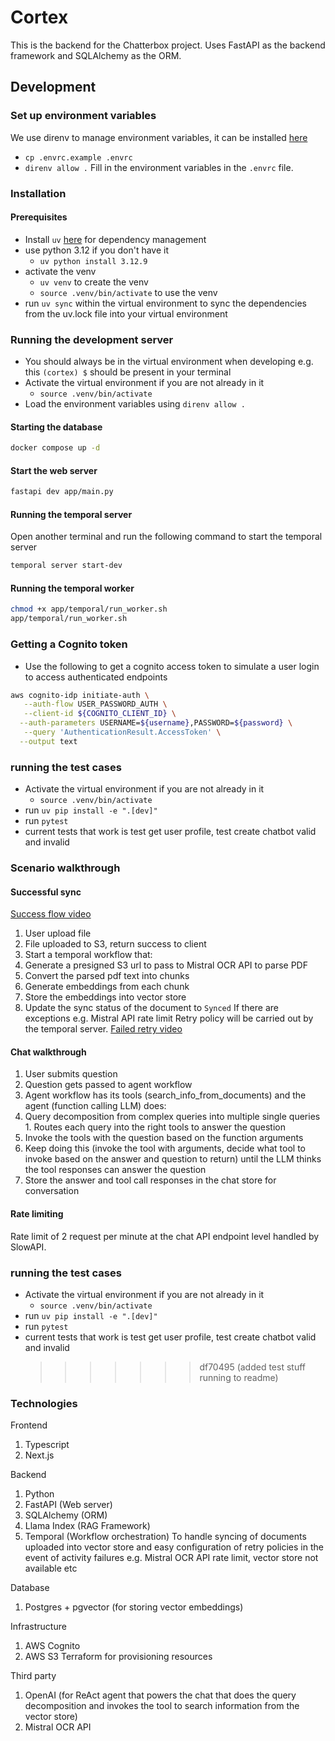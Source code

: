 # Cortex

This is the backend for the Chatterbox project. Uses FastAPI as the backend framework and SQLAlchemy as the ORM.

## Development

### Set up environment variables

We use direnv to manage environment variables, it can be installed [here](https://direnv.net/docs/installation.html)

- `cp .envrc.example .envrc`
- `direnv allow .`
  Fill in the environment variables in the `.envrc` file.

### Installation

#### Prerequisites

- Install `uv` [here](https://docs.astral.sh/uv/getting-started/installation/#homebrew) for dependency management
- use python 3.12 if you don't have it
  - `uv python install 3.12.9`
- activate the venv
  - `uv venv` to create the venv
  - `source .venv/bin/activate` to use the venv
- run `uv sync` within the virtual environment to sync the dependencies from the uv.lock file into your virtual environment

### Running the development server

- You should always be in the virtual environment when developing e.g. this `(cortex) $` should be present in your terminal
- Activate the virtual environment if you are not already in it
  - `source .venv/bin/activate`
- Load the environment variables using `direnv allow .`

#### Starting the database

```bash
docker compose up -d
```

#### Start the web server

```bash
fastapi dev app/main.py
```

#### Running the temporal server

Open another terminal and run the following command to start the temporal server

```bash
temporal server start-dev
```

#### Running the temporal worker

```bash
chmod +x app/temporal/run_worker.sh
app/temporal/run_worker.sh
```

### Getting a Cognito token

- Use the following to get a cognito access token to simulate a user login to access authenticated endpoints

```sh
aws cognito-idp initiate-auth \
   --auth-flow USER_PASSWORD_AUTH \
   --client-id ${COGNITO_CLIENT_ID} \
  --auth-parameters USERNAME=${username},PASSWORD=${password} \
   --query 'AuthenticationResult.AccessToken' \
  --output text
```

### running the test cases

- Activate the virtual environment if you are not already in it
  - `source .venv/bin/activate`
- run `uv pip install -e ".[dev]"`
- run `pytest`
- current tests that work is test get user profile, test create chatbot valid and invalid


### Scenario walkthrough
#### Successful sync
[Success flow video](https://youtu.be/jXOXxauY0-4)

1. User upload file
1. File uploaded to S3, return success to client
1. Start a temporal workflow that:
  1. Generate a presigned S3 url to pass to Mistral OCR API to parse PDF
  1. Convert the parsed pdf text into chunks
  1. Generate embeddings from each chunk
  1. Store the embeddings into vector store
  1. Update the sync status of the document to `Synced`
If there are exceptions e.g. Mistral API rate limit
Retry policy will be carried out by the temporal server.
[Failed retry video](https://youtu.be/5G3DYwdefK8)


#### Chat walkthrough
1. User submits question
1. Question gets passed to agent workflow
1. Agent workflow has its tools (search_info_from_documents) and the agent (function calling LLM) does:
  1. Query decomposition from complex queries into multiple single queries
    1. Routes each query into the right tools to answer the question
  1. Invoke the tools with the question based on the function arguments
1. Keep doing this (invoke the tool with arguments, decide what tool to invoke based on the answer and question to return) until the LLM thinks the tool responses can answer the question
1. Store the answer and tool call responses in the chat store for conversation


#### Rate limiting
Rate limit of 2 request per minute at the chat API endpoint level handled by SlowAPI.

### running the test cases

- Activate the virtual environment if you are not already in it
  - `source .venv/bin/activate`
- run `uv pip install -e ".[dev]"`
- run `pytest`
- current tests that work is test get user profile, test create chatbot valid and invalid
  > > > > > > > df70495 (added test stuff running to readme)


### Technologies
Frontend
1. Typescript
1. Next.js

Backend
1. Python
1. FastAPI (Web server)
1. SQLAlchemy (ORM)
1. Llama Index (RAG Framework)
1. Temporal (Workflow orchestration) To handle syncing of documents uploaded into vector store and easy configuration of retry policies in the event of activity failures e.g. Mistral OCR API rate limit, vector store not available etc

Database
1. Postgres + pgvector (for storing vector embeddings)


Infrastructure
1. AWS Cognito
2. AWS S3
Terraform for provisioning resources

Third party
1. OpenAI (for ReAct agent that powers the chat that does the query decomposition and invokes the tool to search information from the vector store)
2. Mistral OCR API

